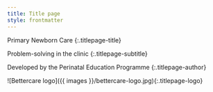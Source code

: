 ```yaml
---
title: Title page
style: frontmatter
---
```


Primary Newborn Care
{:.titlepage-title}

Problem-solving in the clinic
{:.titlepage-subtitle}

Developed by the Perinatal Education Programme
{:.titlepage-author}

![Bettercare logo]({{ images }}/bettercare-logo.jpg){:.titlepage-logo}
